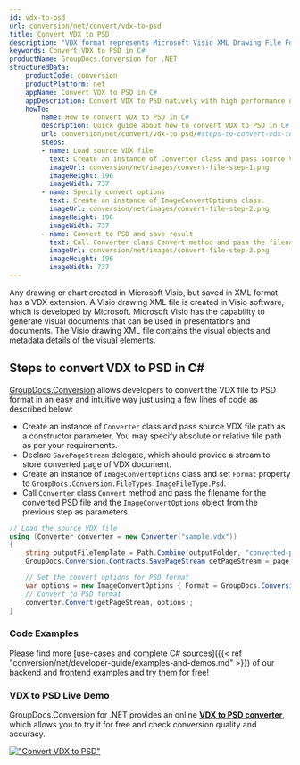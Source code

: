```yaml
---
id: vdx-to-psd
url: conversion/net/convert/vdx-to-psd
title: Convert VDX to PSD
description: "VDX format represents Microsoft Visio XML Drawing File Format with .vdx extension. Learn how to convert VDX to PSD file programmatically in C# language using GroupDocs.Conversion for .NET library."
keywords: Convert VDX to PSD in C#
productName: GroupDocs.Conversion for .NET
structuredData:
    productCode: conversion
    productPlatform: net
    appName: Convert VDX to PSD in C#
    appDescription: Convert VDX to PSD natively with high performance using C# language and server side GroupDocs.Conversion for .NET APIs, without the use of any software like Microsoft or Open Office.
    howTo:
        name: How to convert VDX to PSD in C# 
        description: Quick guide about how to convert VDX to PSD in C# with high performance and accuracy.
        url: conversion/net/convert/vdx-to-psd/#steps-to-convert-vdx-to-psd-in-c
        steps:
        - name: Load source VDX file 
          text: Create an instance of Converter class and pass source VDX file path as a constructor parameter. You may specify absolute or relative file path as per your requirements. 
          imageUrl: conversion/net/images/convert-file-step-1.png
          imageHeight: 196
          imageWidth: 737
        - name: Specify convert options 
          text: Create an instance of ImageConvertOptions class.
          imageUrl: conversion/net/images/convert-file-step-2.png
          imageHeight: 196
          imageWidth: 737
        - name: Convert to PSD and save result 
          text: Call Converter class Convert method and pass the filename for the converted HTML file and the ImageConvertOptions object from the previous step as parameters.
          imageUrl: conversion/net/images/convert-file-step-3.png
          imageHeight: 196
          imageWidth: 737
---
```


Any drawing or chart created in Microsoft Visio, but saved in XML format has a VDX extension. A Visio drawing XML file is created in Visio software, which is developed by Microsoft. Microsoft Visio has the capability to generate visual documents that can be used in presentations and documents. The Visio drawing XML file contains the visual objects and metadata details of the visual elements.

## Steps to convert VDX to PSD in C#

[GroupDocs.Conversion](https://products.groupdocs.com/conversion/net) allows developers to convert the VDX file to PSD format in an easy and intuitive way just using a few lines of code as described below:

* Create an instance of `Converter` class and pass source VDX file path as a constructor parameter. You may specify absolute or relative file path as per your requirements. 
* Declare `SavePageStream` delegate, which should provide a stream to store converted page of VDX document.
* Create an instance of `ImageConvertOptions` class and set `Format` property to `GroupDocs.Conversion.FileTypes.ImageFileType.Psd`.
* Call `Converter` class `Convert` method and pass the filename for the converted PSD file and the `ImageConvertOptions` object from the previous step as parameters.

```csharp
// Load the source VDX file
using (Converter converter = new Converter("sample.vdx"))
{
    string outputFileTemplate = Path.Combine(outputFolder, "converted-page-{0}.psd");
    GroupDocs.Conversion.Contracts.SavePageStream getPageStream = page => new FileStream(string.Format(outputFileTemplate, page), FileMode.Create);

    // Set the convert options for PSD format
    var options = new ImageConvertOptions { Format = GroupDocs.Conversion.FileTypes.ImageFileType.Psd };   
    // Convert to PSD format
    converter.Convert(getPageStream, options);
}
```

### Code Examples

Please find more [use-cases and complete C# sources]({{< ref "conversion/net/developer-guide/examples-and-demos.md" >}}) of our backend and frontend examples and try them for free!

### VDX to PSD Live Demo

GroupDocs.Conversion for .NET provides an online [**VDX to PSD converter**](https://products.groupdocs.app/conversion/vdx-to-psd), which allows you to try it for free and check conversion quality and accuracy.

[!["Convert VDX to PSD"](conversion/net/images/convert-to-psd/convert-vdx-to-psd.png)](https://products.groupdocs.app/conversion/vdx-to-psd)